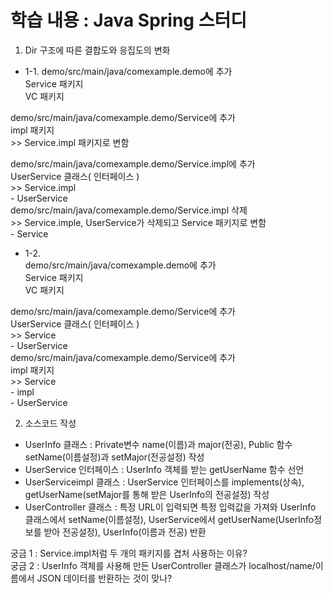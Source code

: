 학습 내용 : Java Spring 스터디
=============

1. Dir 구조에 따른 결합도와 응집도의 변화 

  - 1-1.
demo/src/main/java/comexample.demo에 추가  
	Service 패키지  
	VC 패키지  

demo/src/main/java/comexample.demo/Service에 추가  
	impl 패키지  
	>> Service.impl 패키지로 변함  

demo/src/main/java/comexample.demo/Service.impl에 추가  
	UserService 클래스( 인터페이스 )  
	>> Service.impl  
		- UserService  
demo/src/main/java/comexample.demo/Service.impl 삭제  
	>> Service.imple, UserService가 삭제되고 Service 패키지로 변함  
		- Service  

  - 1-2.  
demo/src/main/java/comexample.demo에 추가  
	Service 패키지  
	VC 패키지  

demo/src/main/java/comexample.demo/Service에 추가  
	UserService 클래스( 인터페이스 )  
	>> Service  
		- UserService  
demo/src/main/java/comexample.demo/Service에 추가  
	impl 패키지  
	>> Service  
		- impl  
		- UserService  

2. 소스코드 작성
  - UserInfo 클래스 : Private변수 name(이름)과 major(전공), Public 함수 setName(이름설정)과 setMajor(전공설정) 작성  
  - UserService 인터페이스 : UserInfo 객체를 받는 getUserName 함수 선언   
  - UserServiceimpl 클래스 : UserService 인터페이스를 implements(상속), getUserName(setMajor를 통해 받은 UserInfo의 전공설정) 작성  
  - UserController 클래스 : 특정 URL이 입력되면 특정 입력값을 가져와 UserInfo 클래스에서 setName(이름설정), UserService에서 getUserName(UserInfo정보를 받아 전공설정), UserInfo(이름과 전공) 반환  

궁금 1 : Service.impl처럼 두 개의 패키지를 겹처 사용하는 이유?  
궁금 2 : UserInfo 객체를 사용해 만든 UserController 클래스가 localhost/name/이름에서 JSON 데이터를 반환하는 것이 맞나?  
